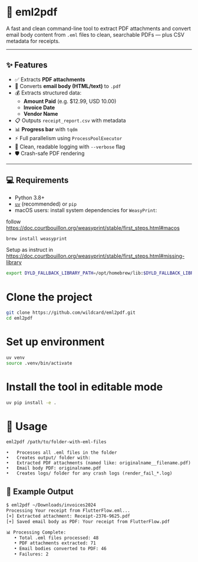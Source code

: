 # 📧 eml2pdf

A fast and clean command-line tool to extract PDF attachments and convert email body content from `.eml` files to clean, searchable PDFs — plus CSV metadata for receipts.

---

## ✨ Features

- ✅ Extracts **PDF attachments**
- 📝 Converts **email body (HTML/text)** to `.pdf`
- 💰 Extracts structured data:
  - **Amount Paid** (e.g. $12.99, USD 10.00)
  - **Invoice Date**
  - **Vendor Name**
- 📋 Outputs `receipt_report.csv` with metadata
- 📊 **Progress bar** with `tqdm`
- ⚡ Full parallelism using `ProcessPoolExecutor`
- 🧼 Clean, readable logging with `--verbose` flag
- 🛡️ Crash-safe PDF rendering

---

## 💻 Requirements

- Python 3.8+
- [`uv`](https://github.com/astral-sh/uv) (recommended) or `pip`
- macOS users: install system dependencies for `WeasyPrint`:

follow https://doc.courtbouillon.org/weasyprint/stable/first_steps.html#macos

```bash
brew install weasyprint
```

Setup as instruct in https://doc.courtbouillon.org/weasyprint/stable/first_steps.html#missing-library

```bash
export DYLD_FALLBACK_LIBRARY_PATH=/opt/homebrew/lib:$DYLD_FALLBACK_LIBRARY_PATH
```

# Clone the project

```bash
git clone https://github.com/wildcard/eml2pdf.git
cd eml2pdf
```

# Set up environment

```bash
uv venv
source .venv/bin/activate
```

# Install the tool in editable mode

```bash
uv pip install -e .
```

# 🚀 Usage

```bash
eml2pdf /path/to/folder-with-eml-files
```

	•	Processes all .eml files in the folder
	•	Creates output/ folder with:
	•	Extracted PDF attachments (named like: originalname__filename.pdf)
	•	Email body PDF: originalname.pdf
	•	Creates logs/ folder for any crash logs (render_fail_*.log)

## 📂 Example Output

```bash
$ eml2pdf ~/Downloads/invoices2024
Processing Your receipt from FlutterFlow.eml...
[+] Extracted attachment: Receipt-2376-9625.pdf
[+] Saved email body as PDF: Your receipt from FlutterFlow.pdf

📊 Processing Complete:
   • Total .eml files processed: 48
   • PDF attachments extracted: 71
   • Email bodies converted to PDF: 46
   • Failures: 2
```

